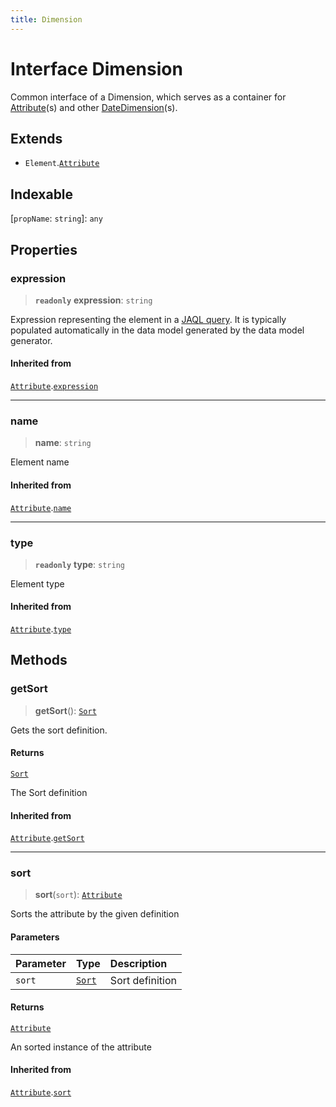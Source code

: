 ```yaml
---
title: Dimension
---
```


# Interface Dimension

Common interface of a Dimension, which serves as a container for [Attribute](interface.Attribute.md)(s)
and other [DateDimension](interface.DateDimension.md)(s).

## Extends

- `Element`.[`Attribute`](interface.Attribute.md)

## Indexable

 \[`propName`: `string`\]: `any`

## Properties

### expression

> **`readonly`** **expression**: `string`

Expression representing the element in a [JAQL query](https://sisense.dev/guides/querying/useJaql/).
It is typically populated automatically in the data model generated by the data model generator.

#### Inherited from

[`Attribute`](interface.Attribute.md).[`expression`](interface.Attribute.md#expression)

***

### name

> **name**: `string`

Element name

#### Inherited from

[`Attribute`](interface.Attribute.md).[`name`](interface.Attribute.md#name)

***

### type

> **`readonly`** **type**: `string`

Element type

#### Inherited from

[`Attribute`](interface.Attribute.md).[`type`](interface.Attribute.md#type)

## Methods

### getSort

> **getSort**(): [`Sort`](../enumerations/enumeration.Sort.md)

Gets the sort definition.

#### Returns

[`Sort`](../enumerations/enumeration.Sort.md)

The Sort definition

#### Inherited from

[`Attribute`](interface.Attribute.md).[`getSort`](interface.Attribute.md#getsort)

***

### sort

> **sort**(`sort`): [`Attribute`](interface.Attribute.md)

Sorts the attribute by the given definition

#### Parameters

| Parameter | Type | Description |
| :------ | :------ | :------ |
| `sort` | [`Sort`](../enumerations/enumeration.Sort.md) | Sort definition |

#### Returns

[`Attribute`](interface.Attribute.md)

An sorted instance of the attribute

#### Inherited from

[`Attribute`](interface.Attribute.md).[`sort`](interface.Attribute.md#sort)
